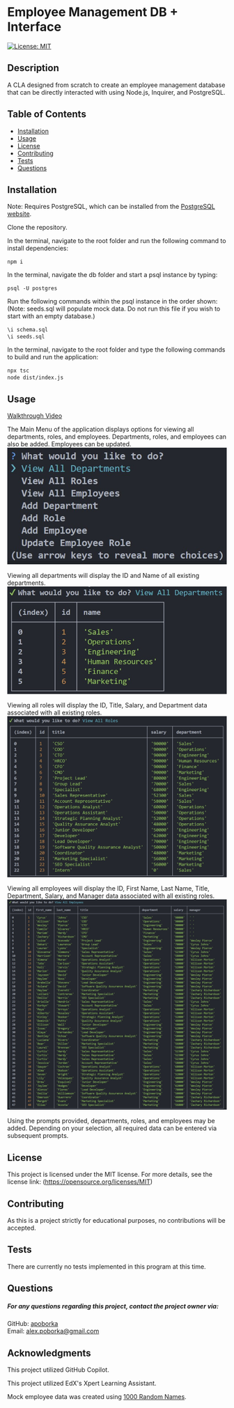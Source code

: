 
# Employee Management DB + Interface
[![License: MIT](https://img.shields.io/badge/License-MIT-yellow.svg)](https://opensource.org/licenses/MIT)

## Description
A CLA designed from scratch to create an employee management database that can be directly interacted with using Node.js, Inquirer, and PostgreSQL.


## Table of Contents
- [Installation](#installation)
- [Usage](#usage)
- [License](#license)
- [Contributing](#contributing)
- [Tests](#tests)
- [Questions](#questions)

## Installation
Note: Requires PostgreSQL, which can be installed from the [PostgreSQL website](https://www.postgresql.org/download/).

Clone the repository.

In the terminal, navigate to the root folder and run the following command to install dependencies:
```
npm i
```

In the terminal, navigate the db folder and start a psql instance by typing:
```
psql -U postgres
```

Run the following commands within the psql instance in the order shown:
(Note: seeds.sql will populate mock data. Do not run this file if you wish to start with an empty database.)
```
\i schema.sql
\i seeds.sql
```

In the terminal, navigate to the root folder and type the following commands to build and run the application:
```
npx tsc
node dist/index.js
```


## Usage
[Walkthrough Video](https://drive.google.com/file/d/1E6Ayf9MJ3Hb_wyGGTscoeOqR6BKPPlOC/view?usp=sharing)
  
The Main Menu of the application displays options for viewing all departments, roles, and employees. Departments, roles, and employees can also be added. Employees can be updated.
![An image of the main menu of the command line application, showing options for the aforementioned actions.](assets/mainMenu.jpg)

Viewing all departments will display the ID and Name of all existing departments. ![An image of the Department table created using mock data.](assets/viewAllDepartments.jpg)

Viewing all roles will display the ID, Title, Salary, and Department data associated with all existing roles. ![An image of the Role table created using mock data.](assets/viewAllRoles.jpg)

Viewing all employees will display the ID, First Name, Last Name, Title, Department, Salary, and Manager data associated with all existing roles. ![An image of the Employee table created using mock data.](assets/viewAllEmployees.jpg)

Using the prompts provided, departments, roles, and employees may be added. Depending on your selection, all required data can be entered via subsequent prompts.


## License
This project is licensed under the MIT license. For more details, see the license link: (https://opensource.org/licenses/MIT)

## Contributing
As this is a project strictly for educational purposes, no contributions will be accepted.

## Tests
There are currently no tests implemented in this program at this time.

## Questions
##### For any questions regarding this project, contact the project owner via: 
GitHub: [apoborka](https://github.com/apoborka)\
Email: alex.poborka@gmail.com

## Acknowledgments
This project utilized GitHub Copilot.

This project utilized EdX's Xpert Learning Assistant.

Mock employee data was created using [1000 Random Names](https://1000randomnames.com/).
